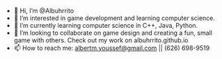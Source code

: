 - 👋 Hi, I’m @Albuhrrito
- 💞️ I’m interested in game development and learning computer science.
- 🌱 I’m currently learning computer science in C++, Java, Python.
- 👀 I’m looking to collaborate on game design and creating a fun, small game with others. Check out my work on albuhrrito.github.io
- 📫 How to reach me: albertm.youssef@gmail.com || (626) 698-9519

